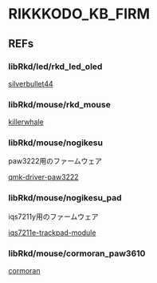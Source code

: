 # RIKKKODO_KB_FIRM

## REFs

### libRkd/led/rkd_led_oled

[silverbullet44](https://github.com/swanmatch/qmk_firmware/tree/master/keyboards/silverbullet44)

### libRkd/mouse/rkd_mouse

[killerwhale](https://github.com/Taro-Hayashi/qmk_firmware/tree/tarohayashi/keyboards/tarohayashi/killerwhale)

### libRkd/mouse/nogikesu

paw3222用のファームウェア

[qmk-driver-paw3222](https://github.com/sekigon-gonnoc/qmk-driver-paw3222)

### libRkd/mouse/nogikesu_pad

iqs7211y用のファームウェア

[iqs7211e-trackpad-module](https://github.com/sekigon-gonnoc/iqs7211e-trackpad-module/tree/main/qmk_firmware)

### libRkd/mouse/cormoran_paw3610

[cormoran](https://github.com/cormoran/qmk_firmware/commit/5bdb7e32c917071802c9418b5b6a652fe9f50281)
